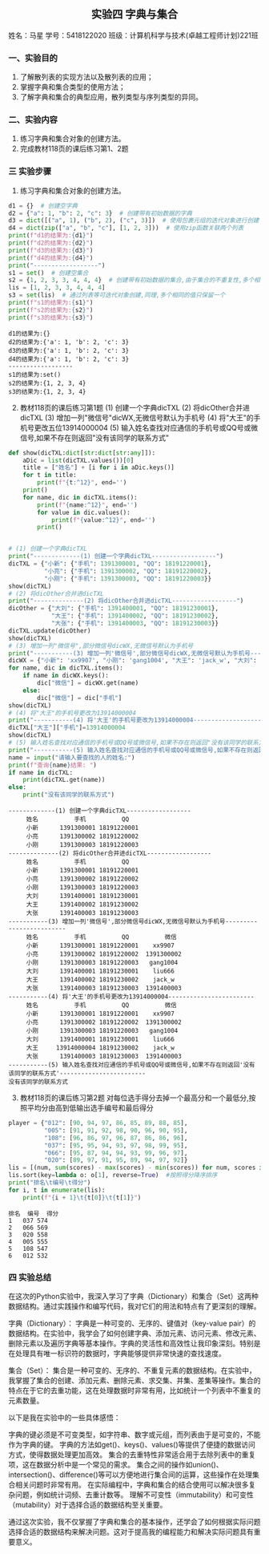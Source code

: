 ## <center>实验四 字典与集合</center>


姓名：马星 学号：5418122020 班级：计算机科学与技术(卓越工程师计划)221班

### 一、实验目的
1. 了解散列表的实现方法以及散列表的应用；
2. 掌握字典和集合类型的使用方法；
3. 了解字典和集合的典型应用，散列类型与序列类型的异同。


### 二、实验内容
1. 练习字典和集合对象的创建方法。 
2. 完成教材118页的课后练习第1、2题

### 三 实验步骤

1. 练习字典和集合对象的创建方法。  


```python
d1 = {}  # 创建空字典
d2 = {"a": 1, "b": 2, "c": 3}  # 创建带有初始数据的字典
d3 = dict([("a", 1), ("b", 2), ("c", 3)])  # 使用包裹元组的迭代对象进行创建
d4 = dict(zip(["a", "b", "c"], [1, 2, 3]))  # 使用zip函数关联两个列表
print(f"d1的结果为:{d1}")
print(f"d2的结果为:{d2}")
print(f"d3的结果为:{d3}")
print(f"d4的结果为:{d4}")
print("------------------")
s1 = set()  # 创建空集合
s2 = {1, 2, 3, 3, 4, 4, 4}  # 创建带有初始数据的集合,由于集合的不重复性,多个相同的值会被过滤,只保留1个
lis = [1, 2, 3, 3, 4, 4, 4]
s3 = set(lis)  # 通过列表等可迭代对象创建,同理,多个相同的值只保留一个
print(f"s1的结果为:{s1}")
print(f"s2的结果为:{s2}")
print(f"s3的结果为:{s3}")
```

    d1的结果为:{}
    d2的结果为:{'a': 1, 'b': 2, 'c': 3}
    d3的结果为:{'a': 1, 'b': 2, 'c': 3}
    d4的结果为:{'a': 1, 'b': 2, 'c': 3}
    ------------------
    s1的结果为:set()
    s2的结果为:{1, 2, 3, 4}
    s3的结果为:{1, 2, 3, 4}
    

2. 教材118页的课后练习第1题
(1) 创建一个字典dicTXL
(2) 将dicOther合并进dicTXL
(3) 增加一列"微信号"dicWX,无微信号默认为手机号
(4) 将"大王"的手机号更改五位13914000004
(5) 输入姓名查找对应通信的手机号或QQ号或微信号,如果不存在则返回"没有该同学的联系方式"


```python
def show(dicTXL:dict[str:dict[str:any]]):
    aDic = list(dicTXL.values())[0]
    title = ["姓名"] + [i for i in aDic.keys()]
    for t in title:
        print(f"{t:^12}", end='')
    print()
    for name, dic in dicTXL.items():
        print(f"{name:^12}", end='')
        for value in dic.values():
            print(f"{value:^12}", end='')
        print()


# (1) 创建一个字典dicTXL
print("-------------(1) 创建一个字典dicTXL------------------")
dicTXL = {"小新": {"手机": 1391300001, "QQ": 18191220001},
          "小亮": {"手机": 1391300002, "QQ": 18191220002},
          "小刚": {"手机": 1391300003, "QQ": 18191220003}}
show(dicTXL)
# (2) 将dicOther合并进dicTXL
print("--------------(2) 将dicOther合并进dicTXL------------------")
dicOther = {"大刘": {"手机": 1391400001, "QQ": 18191230001},
            "大王": {"手机": 1391400002, "QQ": 18191230002},
            "大张": {"手机": 1391400003, "QQ": 18191230003}}
dicTXL.update(dicOther)
show(dicTXL)
# (3) 增加一列"微信号",部分微信号dicWX,无微信号默认为手机号
print("-----------(3) 增加一列'微信号',部分微信号dicWX,无微信号默认为手机号-------------------------")
dicWX = {"小新": 'xx9907', "小刚": 'gang1004', "大王": 'jack_w', "大刘": 'liu666'}
for name, dic in dicTXL.items():
    if name in dicWX.keys():
        dic["微信"] = dicWX.get(name)
    else:
        dic["微信"] = dic["手机"]
show(dicTXL)
# (4) 将"大王"的手机号更改为13914000004
print("-----------(4) 将'大王'的手机号更改为13914000004------------------------")
dicTXL["大王"]["手机"]=13914000004
show(dicTXL)
# (5) 输入姓名查找对应通信的手机号或QQ号或微信号,如果不存在则返回"没有该同学的联系方式"
print("-----------(5) 输入姓名查找对应通信的手机号或QQ号或微信号,如果不存在则返回'没有该同学的联系方式'------------------------")
name = input("请输入要查找的人的姓名:")
print(f"查询{name}结果: ")
if name in dicTXL:
    print(dicTXL.get(name))
else:
    print("没有该同学的联系方式")
```

    -------------(1) 创建一个字典dicTXL------------------
         姓名          手机          QQ     
         小新      1391300001 18191220001 
         小亮      1391300002 18191220002 
         小刚      1391300003 18191220003 
    --------------(2) 将dicOther合并进dicTXL------------------
         姓名          手机          QQ     
         小新      1391300001 18191220001 
         小亮      1391300002 18191220002 
         小刚      1391300003 18191220003 
         大刘      1391400001 18191230001 
         大王      1391400002 18191230002 
         大张      1391400003 18191230003 
    -----------(3) 增加一列'微信号',部分微信号dicWX,无微信号默认为手机号-------------------------
         姓名          手机          QQ          微信     
         小新      1391300001 18191220001    xx9907   
         小亮      1391300002 18191220002  1391300002 
         小刚      1391300003 18191220003   gang1004  
         大刘      1391400001 18191230001    liu666   
         大王      1391400002 18191230002    jack_w   
         大张      1391400003 18191230003  1391400003 
    -----------(4) 将'大王'的手机号更改为13914000004------------------------
         姓名          手机          QQ          微信     
         小新      1391300001 18191220001    xx9907   
         小亮      1391300002 18191220002  1391300002 
         小刚      1391300003 18191220003   gang1004  
         大刘      1391400001 18191230001    liu666   
         大王     13914000004 18191230002    jack_w   
         大张      1391400003 18191230003  1391400003 
    -----------(5) 输入姓名查找对应通信的手机号或QQ号或微信号,如果不存在则返回'没有该同学的联系方式'------------------------
    没有该同学的联系方式
    

3. 教材118页的课后练习第2题
对每位选手得分去掉一个最高分和一个最低分,按照平均分由高到低输出选手编号和最后得分


```python
player = {"012": [90, 94, 97, 86, 85, 89, 88, 85],
          "005": [91, 91, 92, 98, 90, 96, 90, 95],
          "108": [96, 86, 97, 96, 87, 86, 86, 96],
          "037": [95, 95, 94, 93, 97, 98, 99, 95],
          "066": [95, 87, 94, 94, 93, 99, 96, 97],
          "020": [89, 97, 91, 95, 89, 94, 97, 92]}
lis = [(num, sum(scores) - max(scores) - min(scores)) for num, scores in player.items()]
lis.sort(key=lambda o: o[1], reverse=True)  #按照得分降序排序
print("排名\t编号\t得分")
for i, t in enumerate(lis):
    print(f"{i + 1}\t{t[0]}\t{t[1]}")

```

    排名	编号	得分
    1	037	574
    2	066	569
    3	020	558
    4	005	555
    5	108	547
    6	012	532
    

### 四 实验总结

在这次的Python实验中，我深入学习了字典（Dictionary）和集合（Set）这两种数据结构。通过实践操作和编写代码，我对它们的用法和特点有了更深刻的理解。

字典（Dictionary）：
字典是一种可变的、无序的、键值对（key-value pair）的数据结构。在实验中，我学会了如何创建字典、添加元素、访问元素、修改元素、删除元素以及遍历字典等基本操作。字典的灵活性和高效性让我印象深刻。特别是在处理具有唯一标识符的数据时，字典能够提供非常快速的查找速度。

集合（Set）：
集合是一种可变的、无序的、不重复元素的数据结构。在实验中，我掌握了集合的创建、添加元素、删除元素、求交集、并集、差集等操作。集合的特点在于它的去重功能，这在处理数据时非常有用，比如统计一个列表中不重复的元素数量。

以下是我在实验中的一些具体感悟：

字典的键必须是不可变类型，如字符串、数字或元组，而列表由于是可变的，不能作为字典的键。
字典的方法如get()、keys()、values()等提供了便捷的数据访问方式，使得数据处理更加高效。
集合的去重特性非常适合用于去除列表中的重复项，这在数据分析中是一个常见的需求。
集合之间的操作如union()、intersection()、difference()等可以方便地进行集合间的运算，这些操作在处理集合相关问题时非常有用。
在实际编程中，字典和集合的结合使用可以解决很多复杂问题，例如统计词频、去重计数等。
理解不可变性（immutability）和可变性（mutability）对于选择合适的数据结构至关重要。

通过这次实验，我不仅掌握了字典和集合的基本操作，还学会了如何根据实际问题选择合适的数据结构来解决问题。这对于提高我的编程能力和解决实际问题具有重要意义。


